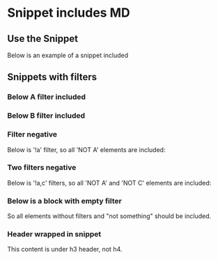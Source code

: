 # Snippet includes MD

## Use the Snippet

Below is an example of a snippet included

<include from="Snippets-library-MD.md" element-id="runTests"/>

## Snippets with filters

### Below A filter included

<include from="Snippets-library-MD.md" element-id="note-with-filters" use-filter="empty,a"/>

### Below B filter included

<include from="Snippets-library-MD.md" element-id="note-with-filters" use-filter="b,empty"/>

### Filter negative

Below is '!a' filter, so all 'NOT A' elements are included:

<include from="Snippets-library-MD.md" element-id="note-with-filters" use-filter="!a"/>

### Two filters negative

Below is '!a,c' filters, so all 'NOT A' and 'NOT C' elements are included:

<include from="Snippets-library-MD.md" element-id="note-with-filters" use-filter="!c,a"/>

### Below is a block with empty filter

So all elements without filters and "not something" should be included.

<include from="Snippets-library-MD.md" element-id="note-with-filters" use-filter="empty"/>

<snippet id="wrapped-in-snippet-header">

### Header wrapped in snippet

This content is under h3 header, not h4.

</snippet>